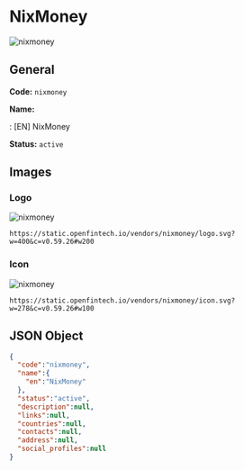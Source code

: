 
# NixMoney 
![nixmoney](https://static.openfintech.io/vendors/nixmoney/logo.svg?w=400&c=v0.59.26#w200)  

## General 
 
**Code:** `nixmoney` 
 
**Name:** 
 
:	[EN] NixMoney 
 
**Status:** `active` 
 

## Images 

### Logo 
 
![nixmoney](https://static.openfintech.io/vendors/nixmoney/logo.svg?w=400&c=v0.59.26#w200)  

```
https://static.openfintech.io/vendors/nixmoney/logo.svg?w=400&c=v0.59.26#w200
```  

### Icon 
 
![nixmoney](https://static.openfintech.io/vendors/nixmoney/icon.svg?w=278&c=v0.59.26#w100)  

```
https://static.openfintech.io/vendors/nixmoney/icon.svg?w=278&c=v0.59.26#w100
```  

## JSON Object 

```json
{
  "code":"nixmoney",
  "name":{
    "en":"NixMoney"
  },
  "status":"active",
  "description":null,
  "links":null,
  "countries":null,
  "contacts":null,
  "address":null,
  "social_profiles":null
}
```  
